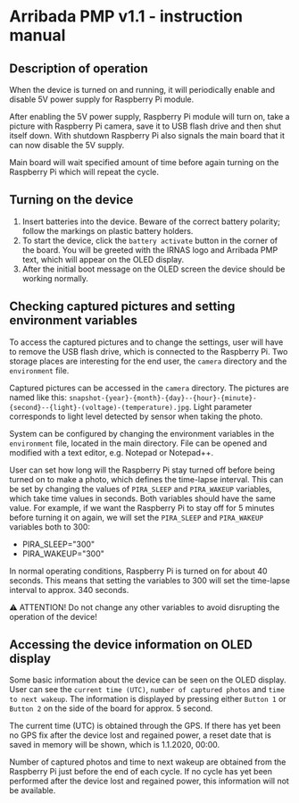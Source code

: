 # Arribada PMP v1.1 - instruction manual

## Description of operation
When the device is turned on and running, it will periodically enable and disable 5V power supply for Raspberry Pi module.

After enabling the 5V power supply, Raspberry Pi module will turn on, take a picture with Raspberry Pi camera, save it to USB flash drive and then shut itself down. With shutdown Raspberry Pi also signals the main board that it can now disable the 5V supply.

Main board will wait specified amount of time before again turning on the Raspberry Pi which will repeat the cycle.

## Turning on the device
1. Insert batteries into the device. Beware of the correct battery polarity; follow the markings on plastic battery holders.
2. To start the device, click the `battery activate` button in the corner of the board. You will be greeted with the IRNAS logo and Arribada PMP text, which will appear on the OLED display.
3. After the initial boot message on the OLED screen the device should be working normally.

## Checking captured pictures and setting environment variables
To access the captured pictures and to change the settings, user will have to remove the USB flash drive, which is connected to the Raspberry Pi. Two storage places are interesting for the end user, the `camera` directory and the `environment` file.

Captured pictures can be accessed in the `camera` directory. The pictures are named like this: `snapshot-{year}-{month}-{day}--{hour}-{minute}-{second}--{light}-(voltage)-(temperature).jpg`. Light parameter corresponds to light level detected by sensor when taking the photo.

System can be configured by changing the environment variables in the `environment` file, located in the main directory. File can be opened and modified with a text editor, e.g. Notepad or Notepad++.

User can set how long will the Raspberry Pi stay turned off before being turned on to make a photo, which defines the time-lapse interval. This can be set by changing the values of `PIRA_SLEEP` and `PIRA_WAKEUP` variables, which take time values in seconds. Both variables should have the same value. For example, if we want the Raspberry Pi to stay off for 5 minutes before turning it on again, we will set the `PIRA_SLEEP` and `PIRA_WAKEUP` variables both to 300:
*	PIRA_SLEEP="300"
*	PIRA_WAKEUP="300"

In normal operating conditions, Raspberry Pi is turned on for about 40 seconds. This means that setting the variables to 300 will set the time-lapse interval to approx. 340 seconds.

⚠️ ATTENTION! Do not change any other variables to avoid disrupting the operation of the device!

## Accessing the device information on OLED display
Some basic information about the device can be seen on the OLED display. User can see the `current time (UTC)`, `number of captured photos` and `time to next wakeup`. The information is displayed by pressing either `Button 1` or `Button 2` on the side of the board for approx. 5 second.

The current time (UTC) is obtained through the GPS. If there has yet been no GPS fix after the device lost and regained power, a reset date that is saved in memory will be shown, which is 1.1.2020, 00:00.

Number of captured photos and time to next wakeup are obtained from the Raspberry Pi just before the end of each cycle. If no cycle has yet been performed after the device lost and regained power, this information will not be available.
